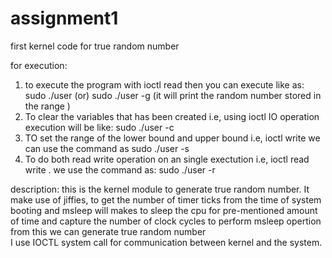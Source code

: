 # assignment1
first kernel code for true random number

for execution:
1) to execute the program with ioctl read then you can execute like as:
 sudo ./user   (or)
 sudo ./user -g  (it will print the random number stored in the range )
2) To clear the variables that has been created i.e, using ioctl IO operation execution will be like:
 sudo ./user -c 
3) TO set the range of the lower bound and upper bound i.e, ioctl write  we can use the command as
  sudo ./user -s
4) To do both read write operation on an single exectution i.e, ioctl read write . we use the command as:
  sudo ./user -r

description:
	this is the kernel module to generate true random number. It make use of jiffies, to get the number of timer ticks from the time of system booting and msleep will makes to sleep the cpu for pre-mentioned amount of time and capture the number of clock cycles to perform msleep opertion from this we can generate true random number  
	I use IOCTL system call for communication between kernel and the system.
